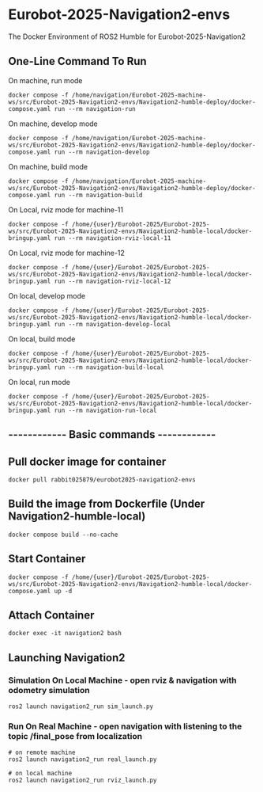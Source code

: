 # Eurobot-2025-Navigation2-envs
The Docker Environment of ROS2 Humble for Eurobot-2025-Navigation2

## One-Line Command To Run

On machine, run mode
```
docker compose -f /home/navigation/Eurobot-2025-machine-ws/src/Eurobot-2025-Navigation2-envs/Navigation2-humble-deploy/docker-compose.yaml run --rm navigation-run
```

On machine, develop mode
```
docker compose -f /home/navigation/Eurobot-2025-machine-ws/src/Eurobot-2025-Navigation2-envs/Navigation2-humble-deploy/docker-compose.yaml run --rm navigation-develop
```

On machine, build mode
```
docker compose -f /home/navigation/Eurobot-2025-machine-ws/src/Eurobot-2025-Navigation2-envs/Navigation2-humble-deploy/docker-compose.yaml run --rm navigation-build
```

On Local, rviz mode for machine-11
```
docker compose -f /home/{user}/Eurobot-2025/Eurobot-2025-ws/src/Eurobot-2025-Navigation2-envs/Navigation2-humble-local/docker-bringup.yaml run --rm navigation-rviz-local-11
```
On Local, rviz mode for machine-12
```
docker compose -f /home/{user}/Eurobot-2025/Eurobot-2025-ws/src/Eurobot-2025-Navigation2-envs/Navigation2-humble-local/docker-bringup.yaml run --rm navigation-rviz-local-12
```
On local, develop mode
```
docker compose -f /home/{user}/Eurobot-2025/Eurobot-2025-ws/src/Eurobot-2025-Navigation2-envs/Navigation2-humble-local/docker-bringup.yaml run --rm navigation-develop-local
```
On local, build mode
```
docker compose -f /home/{user}/Eurobot-2025/Eurobot-2025-ws/src/Eurobot-2025-Navigation2-envs/Navigation2-humble-local/docker-bringup.yaml run --rm navigation-build-local
```
On local, run mode
```
docker compose -f /home/{user}/Eurobot-2025/Eurobot-2025-ws/src/Eurobot-2025-Navigation2-envs/Navigation2-humble-local/docker-bringup.yaml run --rm navigation-run-local
```

## ------------ Basic commands ------------

## Pull docker image for container
```
docker pull rabbit025879/eurobot2025-navigation2-envs
```

## Build the image from Dockerfile (Under Navigation2-humble-local)
```
docker compose build --no-cache
```

## Start Container
```
docker compose -f /home/{user}/Eurobot-2025/Eurobot-2025-ws/src/Eurobot-2025-Navigation2-envs/Navigation2-humble-local/docker-compose.yaml up -d
```

## Attach Container
```
docker exec -it navigation2 bash
```

## Launching Navigation2
### Simulation On Local Machine - open rviz & navigation with odometry simulation
```
ros2 launch navigation2_run sim_launch.py
```
### Run On Real Machine - open navigation with listening to the topic /final_pose from localization
```
# on remote machine
ros2 launch navigation2_run real_launch.py 

# on local machine
ros2 launch navigation2_run rviz_launch.py
```
